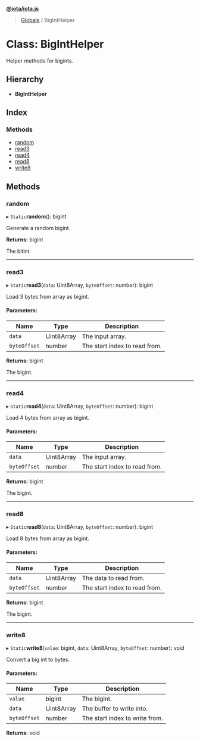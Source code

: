 **[@iota/iota.js](../README.md)**

> [Globals](../README.md) / BigIntHelper

# Class: BigIntHelper

Helper methods for bigints.

## Hierarchy

* **BigIntHelper**

## Index

### Methods

* [random](biginthelper.md#random)
* [read3](biginthelper.md#read3)
* [read4](biginthelper.md#read4)
* [read8](biginthelper.md#read8)
* [write8](biginthelper.md#write8)

## Methods

### random

▸ `Static`**random**(): bigint

Generate a random bigint.

**Returns:** bigint

The bitint.

___

### read3

▸ `Static`**read3**(`data`: Uint8Array, `byteOffset`: number): bigint

Load 3 bytes from array as bigint.

#### Parameters:

Name | Type | Description |
------ | ------ | ------ |
`data` | Uint8Array | The input array. |
`byteOffset` | number | The start index to read from. |

**Returns:** bigint

The bigint.

___

### read4

▸ `Static`**read4**(`data`: Uint8Array, `byteOffset`: number): bigint

Load 4 bytes from array as bigint.

#### Parameters:

Name | Type | Description |
------ | ------ | ------ |
`data` | Uint8Array | The input array. |
`byteOffset` | number | The start index to read from. |

**Returns:** bigint

The bigint.

___

### read8

▸ `Static`**read8**(`data`: Uint8Array, `byteOffset`: number): bigint

Load 8 bytes from array as bigint.

#### Parameters:

Name | Type | Description |
------ | ------ | ------ |
`data` | Uint8Array | The data to read from. |
`byteOffset` | number | The start index to read from. |

**Returns:** bigint

The bigint.

___

### write8

▸ `Static`**write8**(`value`: bigint, `data`: Uint8Array, `byteOffset`: number): void

Convert a big int to bytes.

#### Parameters:

Name | Type | Description |
------ | ------ | ------ |
`value` | bigint | The bigint. |
`data` | Uint8Array | The buffer to write into. |
`byteOffset` | number | The start index to write from.  |

**Returns:** void
